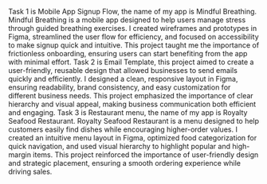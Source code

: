 Task 1 is Mobile App Signup Flow, the name of my app is Mindful Breathing. Mindful Breathing is a mobile app designed to help users manage stress through guided breathing exercises. I created wireframes and prototypes in Figma, streamlined the user flow for efficiency, and focused on accessibility to make signup quick and intuitive. This project taught me the importance of frictionless onboarding, ensuring users can start benefiting from the app with minimal effort.
Task 2 is Email Template, this project aimed to create a user-friendly, reusable design that allowed businesses to send emails quickly and efficiently. I designed a clean, responsive layout in Figma, ensuring readability, brand consistency, and easy customization for different business needs. This project emphasized the importance of clear hierarchy and visual appeal, making business communication both efficient and engaging.
Task 3 is Restaurant menu, the name of my app is Royalty Seafood Restaurant. Royalty Seafood Restaurant is a menu designed to help customers easily find dishes while encouraging higher-order values. I created an intuitive menu layout in Figma, optimized food categorization for quick navigation, and used visual hierarchy to highlight popular and high-margin items. This project reinforced the importance of user-friendly design and strategic placement, ensuring a smooth ordering experience while driving sales.
